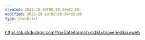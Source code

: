```yaml
---
created: 2023-10-10T08:58:34+02:00
modified: 2023-10-10T08:58:34+02:00
type: Checklist
---
```


https://duckduckgo.com/?q=Dateiformat+dst&t=bravened&ia=web
